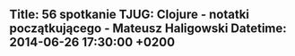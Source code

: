 Title: 56 spotkanie TJUG: Clojure - notatki początkującego - Mateusz Haligowski
Datetime: 2014-06-26 17:30:00 +0200
-----------------
